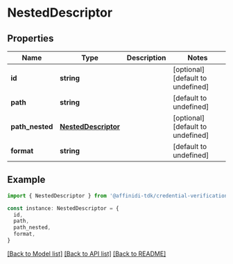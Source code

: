 # NestedDescriptor

## Properties

| Name            | Type                                        | Description | Notes                             |
| --------------- | ------------------------------------------- | ----------- | --------------------------------- |
| **id**          | **string**                                  |             | [optional] [default to undefined] |
| **path**        | **string**                                  |             | [default to undefined]            |
| **path_nested** | [**NestedDescriptor**](NestedDescriptor.md) |             | [optional] [default to undefined] |
| **format**      | **string**                                  |             | [default to undefined]            |

## Example

```typescript
import { NestedDescriptor } from '@affinidi-tdk/credential-verification-client'

const instance: NestedDescriptor = {
  id,
  path,
  path_nested,
  format,
}
```

[[Back to Model list]](../README.md#documentation-for-models) [[Back to API list]](../README.md#documentation-for-api-endpoints) [[Back to README]](../README.md)
